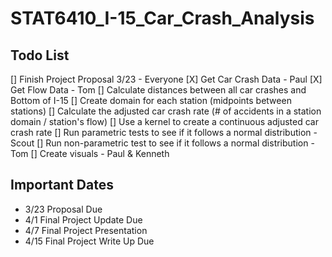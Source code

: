 # STAT6410_I-15_Car_Crash_Analysis

## Todo List
[] Finish Project Proposal 3/23 - Everyone
[X] Get Car Crash Data - Paul
[X] Get Flow Data - Tom
[] Calculate distances between all car crashes and Bottom of I-15
[] Create domain for each station (midpoints between stations)
[] Calculate the adjusted car crash rate (# of accidents in a station domain / station's flow)
[] Use a kernel to create a continuous adjusted car crash rate
[] Run parametric tests to see if it follows a normal distribution - Scout
[] Run non-parametric test to see if it follows a normal distribution - Tom
[] Create visuals - Paul & Kenneth

## Important Dates
* 3/23 Proposal Due
* 4/1 Final Project Update Due
* 4/7 Final Project Presentation
* 4/15 Final Project Write Up Due
